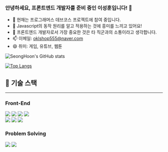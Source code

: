 ### 안녕하세요, 프론트엔드 개발자를 준비 중인 이성훈입니다! 👋

- 🔭 현재는 프로그래머스 데브코스 프로젝트에 참여 중입니다.
- 🌱 Javascript의 동작 원리를 알고 적용하는 것에 흥미를 느끼고 있어요!
- 👯 프론트엔드 개발자로서 가장 중요한 것은 타 직군과의 소통이라고 생각합니다.
- 📫 이메일: oklshop555@naver.com
- 😄 취미: 게임, 유튜브, 웹툰

	
![SeongHoon's GitHub stats](https://github-readme-stats.vercel.app/api?username=shlee9999&show_icons=true&theme=radical)

[![Top Langs](https://github-readme-stats.vercel.app/api/top-langs/?username=shlee9999&layout=compact&theme=radical)](https://github.com/anuraghazra/github-readme-stats)


## 🔨 기술 스택
<hr/>

### Front-End
<div>
	<img src="https://img.shields.io/badge/html5-E34F26?style=for-the-badge&logo=html5&logoColor=white"/> 
	<img src="https://img.shields.io/badge/CSS3-1572B6?style=for-the-badge&logo=css3&logoColor=white"/> 
	<img src="https://img.shields.io/badge/JavaScript-F7DF1E?style=for-the-badge&logo=javascript&logoColor=black"/> 
	<img src="https://img.shields.io/badge/TypeScript-3178C6?style=for-the-badge&logo=typescript&logoColor=white"/>
</div>
<div>
	<img src="https://img.shields.io/badge/Styled_components-DB7093?style=for-the-badge&logo=styled-components&logoColor=white"/>
	<img src="https://img.shields.io/badge/React-61DAFB?style=for-the-badge&logo=react&logoColor=black"/>
	<img src="https://img.shields.io/badge/React_Hook_Form-EC5990?style=for-the-badge&logo=react-hook-form&logoColor=white"/>

</div>

### Problem Solving
<div>
	<img src="https://img.shields.io/badge/Python-3776AB?style=for-the-badge&logo=python&logoColor=white"/>
	<img src="https://img.shields.io/badge/Java-007396?style=for-the-badge&logo=java&logoColor=white"/>
</div>
